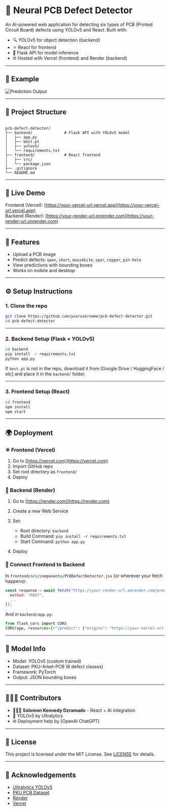 # 🧠 Neural PCB Defect Detector

An AI-powered web application for detecting six types of PCB (Printed Circuit Board) defects using YOLOv5 and React. Built with:

- 🔍 YOLOv5 for object detection (backend)
- ⚛️ React for frontend
- 🔁 Flask API for model inference
- 🌐 Hosted with Vercel (frontend) and Render (backend)

---

## 📸 Example

![Prediction Output](./bounding_boxes.png)

---

## 📁 Project Structure

```

pcb-defect-detector/
├── backend/              # Flask API with YOLOv5 model
│   ├── app.py
│   ├── best.pt
│   ├── yolov5/
│   └── requirements.txt
├── frontend/             # React frontend
│   ├── src/
│   └── package.json
├── .gitignore
└── README.md

````

---

## 🚀 Live Demo

Frontend (Vercel): [https://your-vercel-url.vercel.app](https://your-vercel-url.vercel.app)  
Backend (Render): [https://your-render-url.onrender.com](https://your-render-url.onrender.com)

---

## 🧪 Features

- Upload a PCB image
- Predict defects: `open`, `short`, `mousebite`, `spur`, `copper`, `pin-hole`
- View predictions with bounding boxes
- Works on mobile and desktop

---

## ⚙️ Setup Instructions

### 1. Clone the repo

```bash
git clone https://github.com/yourusername/pcb-defect-detector.git
cd pcb-defect-detector
````

---

### 2. Backend Setup (Flask + YOLOv5)

```bash
cd backend
pip install -r requirements.txt
python app.py
```

If `best.pt` is not in the repo, download it from \[Google Drive / HuggingFace / etc] and place it in the `backend/` folder.

---

### 3. Frontend Setup (React)

```bash
cd frontend
npm install
npm start
```

---

## 🌍 Deployment

### ⚛️ Frontend (Vercel)

1. Go to [https://vercel.com](https://vercel.com)
2. Import GitHub repo
3. Set root directory as `frontend/`
4. Deploy

### 🐍 Backend (Render)

1. Go to [https://render.com](https://render.com)
2. Create a new Web Service
3. Set:

   * Root directory: `backend`
   * Build Command: `pip install -r requirements.txt`
   * Start Command: `python app.py`
4. Deploy

### 🔄 Connect Frontend to Backend

In `frontend/src/components/PCBDefectDetector.jsx` (or wherever your fetch happens):

```js
const response = await fetch("https://your-render-url.onrender.com/predict", {
  method: "POST",
  ...
});
```

And in `backend/app.py`:

```python
from flask_cors import CORS
CORS(app, resources={r"/predict": {"origins": "https://your-vercel-url.vercel.app"}})
```

---

## 🧠 Model Info

* Model: YOLOv5 (custom trained)
* Dataset: PKU-Arket-PCB (6 defect classes)
* Framework: PyTorch
* Output: JSON bounding boxes

---

## 👩🏽‍💻 Contributors

* 👨🏽‍💻 **Solomon Kennedy Dzramado** – React + AI integration
* 🤖 YOLOv5 by Ultralytics
* 🌐 Deployment help by \[OpenAI ChatGPT]

---

## 📄 License

This project is licensed under the MIT License. See [LICENSE](LICENSE) for details.

---

## 🙏 Acknowledgements

* [Ultralytics YOLOv5](https://github.com/ultralytics/yolov5)
* [PKU PCB Dataset](https://github.com/AnshanFTW/PKU-PCB)
* [Render](https://render.com)
* [Vercel](https://vercel.com)
